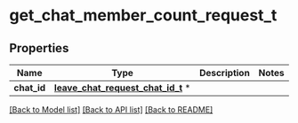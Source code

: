 # get_chat_member_count_request_t

## Properties
Name | Type | Description | Notes
------------ | ------------- | ------------- | -------------
**chat_id** | [**leave_chat_request_chat_id_t**](leave_chat_request_chat_id.md) \* |  | 

[[Back to Model list]](../README.md#documentation-for-models) [[Back to API list]](../README.md#documentation-for-api-endpoints) [[Back to README]](../README.md)


